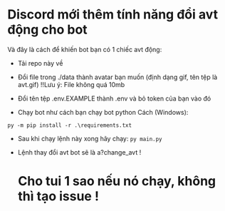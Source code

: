 # Discord mới thêm tính năng đổi avt động cho bot

Và đây là cách để khiến bot bạn có 1 chiếc avt động:

- Tải repo này về

- Đổi file trong ./data thành avatar bạn muốn (định dạng gif, tên tệp là avt.gif) !!Lưu ý: File không quá 10mb

- Đổi tên tệp .env.EXAMPLE thành .env và bỏ token của bạn vào đó

- Chạy bot như cách bạn chạy bot python
  Cách (Windows):
  
```py -m pip install -r .\requirements.txt ```
- Sau khi chạy lệnh này xong hãy chạy:
```py main.py```
  
- Lệnh thay đổi avt bot sẽ là a?change_avt !

  # Cho tui 1 sao nếu nó chạy, không thì tạo issue !

